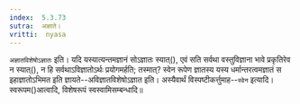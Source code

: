 ```yaml
---
index:  5.3.73
sutra:  अज्ञाते।
vritti:  nyasa
---
```


`अज्ञातविशेषोऽज्ञातः` इति। यदि यस्यात्यन्तमज्ञानं सोऽज्ञातः स्यात्(), एवं सति सर्वथा वस्तुविज्ञाना भावे प्रकृतिरेव न स्यात्(), न हि सर्वथाऽविज्ञातोऽर्थः प्रयोगमर्हति; तस्मात्? स्वेन रूपेण ज्ञातस्य यस्य धर्मान्तरत्वमज्ञातं स इहाज्ञातोऽभिमत इति ज्ञायते--अविज्ञातविशेषोऽज्ञात इति। अस्यैवार्थं विस्पष्टीकर्त्तुमाह--`स्वेन` इत्यादि। स्वरूपम()आत्वादि, विशेषरूपं स्वस्वामिसम्बन्धादि॥

